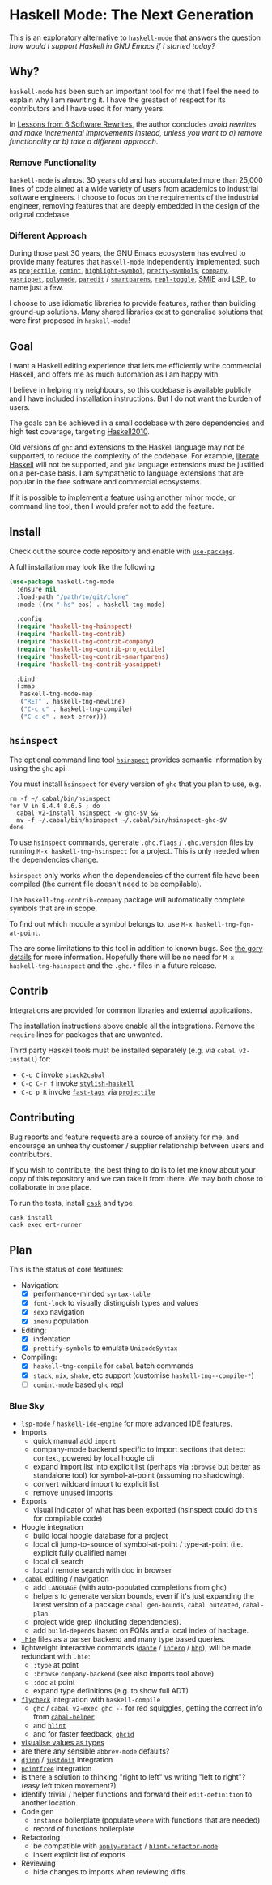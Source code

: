 # Haskell Mode: The Next Generation

This is an exploratory alternative to [`haskell-mode`](https://github.com/haskell/haskell-mode/) that answers the question *how would I support Haskell in GNU Emacs if I started today?*

## Why?

`haskell-mode` has been such an important tool for me that I feel the need to explain why I am rewriting it. I have the greatest of respect for its contributors and I have used it for many years.

In [Lessons from 6 Software Rewrites](https://medium.com/@herbcaudill/lessons-from-6-software-rewrite-stories-635e4c8f7c22), the author concludes *avoid rewrites and make incremental improvements instead, unless you want to a) remove functionality or b) take a different approach*.

### Remove Functionality

`haskell-mode` is almost 30 years old and has accumulated more than 25,000 lines of code aimed at a wide variety of users from academics to industrial software engineers. I choose to focus on the requirements of the industrial engineer, removing features that are deeply embedded in the design of the original codebase.

### Different Approach

During those past 30 years, the GNU Emacs ecosystem has evolved to provide many features that `haskell-mode` independently implemented, such as [`projectile`](https://github.com/bbatsov/projectile), [`comint`](https://masteringemacs.org/article/comint-writing-command-interpreter), [`highlight-symbol`](https://melpa.org/##/highlight-symbol), [`pretty-symbols`](https://github.com/drothlis/pretty-symbols), [`company`](http://company-mode.github.io), [`yasnippet`](http://joaotavora.github.io/yasnippet/), [`polymode`](https://github.com/polymode/polymode), [`paredit`](https://www.emacswiki.org/emacs/ParEdit) / [`smartparens`](https://github.com/Fuco1/smartparens), [`repl-toggle`](https://github.com/tomterl/repl-toggle), [SMIE](https://www.gnu.org/software/emacs/manual/html_node/elisp/SMIE.html) and [LSP](https://github.com/emacs-lsp/lsp-mode/), to name just a few.

I choose to use idiomatic libraries to provide features, rather than building ground-up solutions. Many shared libraries exist to generalise solutions that were first proposed in `haskell-mode`!

## Goal

I want a Haskell editing experience that lets me efficiently write commercial Haskell, and offers me as much automation as I am happy with.

I believe in helping my neighbours, so this codebase is available publicly and I have included installation instructions. But I do not want the burden of users.

The goals can be achieved in a small codebase with zero dependencies and high test coverage, targeting [Haskell2010](https://www.haskell.org/onlinereport/haskell2010/).

Old versions of `ghc` and extensions to the Haskell language may not be supported, to reduce the complexity of the codebase. For example, [literate Haskell](https://wiki.haskell.org/Literate_programming) will not be supported, and `ghc` language extensions must be justified on a per-case basis. I am sympathetic to language extensions that are popular in the free software and commercial ecosystems.

If it is possible to implement a feature using another minor mode, or command line tool, then I would prefer not to add the feature.

## Install

Check out the source code repository and enable with [`use-package`](https://github.com/jwiegley/use-package).

A full installation may look like the following

```lisp
(use-package haskell-tng-mode
  :ensure nil
  :load-path "/path/to/git/clone"
  :mode ((rx ".hs" eos) . haskell-tng-mode)

  :config
  (require 'haskell-tng-hsinspect)
  (require 'haskell-tng-contrib)
  (require 'haskell-tng-contrib-company)
  (require 'haskell-tng-contrib-projectile)
  (require 'haskell-tng-contrib-smartparens)
  (require 'haskell-tng-contrib-yasnippet)

  :bind
  (:map
   haskell-tng-mode-map
   ("RET" . haskell-tng-newline)
   ("C-c c" . haskell-tng-compile)
   ("C-c e" . next-error)))
```

## `hsinspect`

The optional command line tool [`hsinspect`](https://gitlab.com/tseenshe/hsinspect) provides semantic information by using the `ghc` api.

You must install `hsinspect` for every version of `ghc` that you plan to use, e.g.

```
rm -f ~/.cabal/bin/hsinspect
for V in 8.4.4 8.6.5 ; do
  cabal v2-install hsinspect -w ghc-$V &&
  mv -f ~/.cabal/bin/hsinspect ~/.cabal/bin/hsinspect-ghc-$V
done
```

<!--
for V in 8.4.4 8.6.5 ; do
  cabal v2-install exe:hsinspect -w ghc-$V -O1 &&
  mv -f ~/.cabal/bin/hsinspect ~/.cabal/bin/hsinspect-ghc-$V
done
-->

To use `hsinspect` commands, generate `.ghc.flags` / `.ghc.version` files by running `M-x haskell-tng-hsinspect` for a project. This is only needed when the dependencies change.

`hsinspect` only works when the dependencies of the current file have been compiled (the current file doesn't need to be compilable).

The `haskell-tng-contrib-company` package will automatically complete symbols that are in scope.

To find out which module a symbol belongs to, use `M-x haskell-tng-fqn-at-point`.

The are some limitations to this tool in addition to known bugs. See [the gory details](https://gitlab.com/tseenshe/hsinspect) for more information. Hopefully there will be no need for `M-x haskell-tng-hsinspect` and the `.ghc.*` files in a future release.

## Contrib

Integrations are provided for common libraries and external applications.

The installation instructions above enable all the integrations. Remove the `require` lines for packages that are unwanted.

Third party Haskell tools must be installed separately (e.g. via `cabal v2-install`) for:

- `C-c C` invoke [`stack2cabal`](https://hackage.haskell.org/package/stack2cabal)
- `C-c C-r f` invoke [`stylish-haskell`](https://hackage.haskell.org/package/stylish-haskell)
- `C-c p R` invoke [`fast-tags`](https://hackage.haskell.org/package/fast-tags) via [`projectile`](https://github.com/bbatsov/projectile)

## Contributing

Bug reports and feature requests are a source of anxiety for me, and encourage an unhealthy customer / supplier relationship between users and contributors.

If you wish to contribute, the best thing to do is to let me know about your copy of this repository and we can take it from there. We may both chose to collaborate in one place.

To run the tests, install [`cask`](https://cask.readthedocs.io/en/latest/guide/installation.html) and type

```
cask install
cask exec ert-runner
```

## Plan

This is the status of core features:

- Navigation:
  - [x] performance-minded `syntax-table`
  - [x] `font-lock` to visually distinguish types and values
  - [x] `sexp` navigation
  - [x] `imenu` population
- Editing:
  - [x] indentation
  - [x] `prettify-symbols` to emulate `UnicodeSyntax`
- Compiling:
  - [x] `haskell-tng-compile` for `cabal` batch commands
  - [x] `stack`, `nix`, `shake`, etc support (customise `haskell-tng--compile-*`)
  - [ ] `comint-mode` based `ghc` repl

### Blue Sky

- `lsp-mode` / [`haskell-ide-engine`](https://github.com/haskell/haskell-ide-engine) for more advanced IDE features.
- Imports
  - quick manual add `import`
  - company-mode backend specific to import sections that detect context, powered by local hoogle cli
  - expand import list into explicit list (perhaps via `:browse` but better as standalone tool) for symbol-at-point (assuming no shadowing).
  - convert wildcard import to explicit list
  - remove unused imports
- Exports
  - visual indicator of what has been exported (hsinspect could do this for compilable code)
- Hoogle integration
  - build local hoogle database for a project
  - local cli jump-to-source of symbol-at-point / type-at-point (i.e. explicit fully qualified name)
  - local cli search
  - local / remote search with doc in browser
- `.cabal` editing / navigation
  - add `LANGUAGE` (with auto-populated completions from ghc)
  - helpers to generate version bounds, even if it's just expanding the latest version of a package `cabal gen-bounds`, `cabal outdated`, `cabal-plan`.
  - project wide grep (including dependencies).
  - add `build-depends` based on FQNs and a local index of hackage.
- [`.hie`](https://ghc.haskell.org/trac/ghc/wiki/HIEFiles) files as a parser backend and many type based queries.
- lightweight interactive commands ([`dante`](https://github.com/jyp/dante) / [`intero`](https://github.com/commercialhaskell/intero) / [`hhp`](https://github.com/kazu-yamamoto/hhp)), will be made redundant with `.hie`:
  - `:type` at point
  - `:browse` `company-backend` (see also imports tool above)
  - `:doc` at point
  - expand type definitions (e.g. to show full ADT)
- [`flycheck`](http://www.flycheck.org/en/latest/) integration with `haskell-compile`
  - `ghc` / `cabal v2-exec ghc --` for red squiggles, getting the correct info from [`cabal-helper`](http://hackage.haskell.org/package/cabal-helper)
  - and [`hlint`](https://github.com/ndmitchell/hlint)
  - and for faster feedback, [`ghcid`](https://github.com/ndmitchell/ghcid)
- [visualise values as types](https://twitter.com/jyothsnasrin/status/1039530556080283648)
- are there any sensible `abbrev-mode` defaults?
- [`djinn`](https://hackage.haskell.org/package/djinn) / [`justdoit`](https://hackage.haskell.org/package/ghc-justdoit) integration
- [`pointfree`](https://hackage.haskell.org/package/pointfree) integration
- is there a solution to thinking "right to left" vs writing "left to right"? (easy left token movement?)
- identify trivial / helper functions and forward their `edit-definition` to another location.
- Code gen
  - `instance` boilerplate (populate `where` with functions that are needed)
  - record of functions boilerplate
- Refactoring
  - be compatible with [`apply-refact`](https://github.com/mpickering/apply-refact) / [`hlint-refactor-mode`](https://github.com/mpickering/hlint-refactor-mode)
  - insert explicit list of exports
- Reviewing
  - hide changes to imports when reviewing diffs
